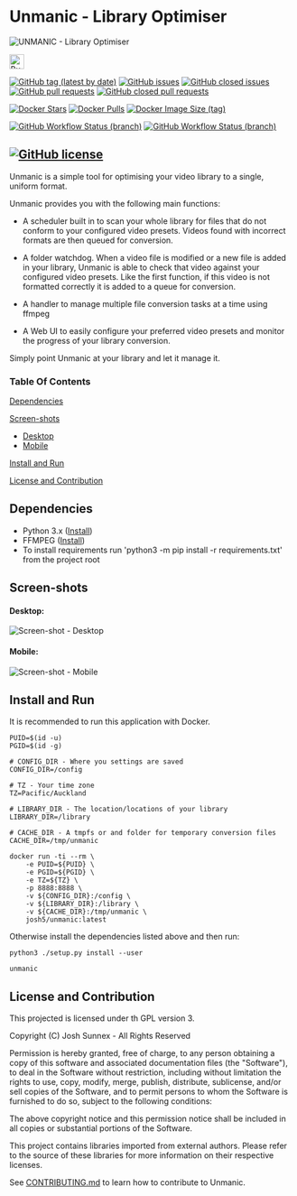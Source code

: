 Unmanic - Library Optimiser  
===========================

![UNMANIC - Library Optimiser](https://github.com/Josh5/unmanic/raw/master/logo.png)

<a href='https://ko-fi.com/I2I21F8E1' target='_blank'><img height='26' style='border:0px;height:26px;' src='https://cdn.ko-fi.com/cdn/kofi1.png?v=2' border='0' alt='Buy Me a Coffee at ko-fi.com' /></a>

[![GitHub tag (latest by date)](https://img.shields.io/github/v/tag/josh5/unmanic?color=009dc7&label=latest%20release&logo=github&logoColor=%23403d3d&style=flat-square)](https://github.com/Josh5/unmanic/releases)
[![GitHub issues](https://img.shields.io/github/issues-raw/josh5/unmanic?color=009dc7&logo=github&logoColor=%23403d3d&style=flat-square)](https://github.com/Josh5/unmanic/issues?q=is%3Aopen+is%3Aissue)
[![GitHub closed issues](https://img.shields.io/github/issues-closed-raw/josh5/unmanic?color=009dc7&logo=github&logoColor=%23403d3d&style=flat-square)](https://github.com/Josh5/unmanic/issues?q=is%3Aissue+is%3Aclosed)
[![GitHub pull requests](https://img.shields.io/github/issues-pr-raw/josh5/unmanic?color=009dc7&logo=github&logoColor=%23403d3d&style=flat-square)](https://github.com/Josh5/unmanic/pulls?q=is%3Aopen+is%3Apr)
[![GitHub closed pull requests](https://img.shields.io/github/issues-pr-closed-raw/josh5/unmanic?color=009dc7&logo=github&logoColor=%23403d3d&style=flat-square)](https://github.com/Josh5/unmanic/pulls?q=is%3Apr+is%3Aclosed)

[![Docker Stars](https://img.shields.io/docker/stars/josh5/unmanic?color=009dc7&logo=docker&logoColor=%23403d3d&style=for-the-badge)](https://hub.docker.com/r/josh5/unmanic)
[![Docker Pulls](https://img.shields.io/docker/pulls/josh5/unmanic?color=009dc7&logo=docker&logoColor=%23403d3d&style=for-the-badge)](https://hub.docker.com/r/josh5/unmanic)
[![Docker Image Size (tag)](https://img.shields.io/docker/image-size/josh5/unmanic/latest?color=009dc7&label=docker%20image%20size&logo=docker&logoColor=%23403d3d&style=for-the-badge)](https://hub.docker.com/r/josh5/unmanic)




[![GitHub Workflow Status (branch)](https://img.shields.io/github/workflow/status/josh5/unmanic/Python%20Lint%20&%20Run%20Unit%20Tests/master?label=Unit%20Tests&logo=github&logoColor=%23403d3d&style=flat-square)](https://github.com/Josh5/unmanic/actions?query=workflow%3A%22Python+Lint+%26+Run+Unit+Tests%22+branch%3Amaster)
[![GitHub Workflow Status (branch)](https://img.shields.io/github/workflow/status/josh5/unmanic/Build%20All%20Packages%20CI/master?label=Package%20Build&logo=github&logoColor=%23403d3d&style=flat-square)](https://github.com/Josh5/unmanic/actions?query=workflow%3A%22Build+All+Packages+CI%22+branch%3Amaster)

[![GitHub license](https://img.shields.io/github/license/josh5/unmanic?color=009dc7&style=flat-square)]()
---

Unmanic is a simple tool for optimising your video library to a single, uniform format. 

Unmanic provides you with the following main functions:

 - A scheduler built in to scan your whole library for files that do not conform to your configured video presets. Videos found with incorrect formats are then queued for conversion.

 - A folder watchdog. When a video file is modified or a new file is added in your library, Unmanic is able to check that video against your configured video presets. Like the first function, if this video is not formatted correctly it is added to a queue for conversion.

 - A handler to manage multiple file conversion tasks at a time using ffmpeg

 - A Web UI to easily configure your preferred video presets and monitor the progress of your library conversion.

Simply point Unmanic at your library and let it manage it.

### Table Of Contents

[Dependencies](#dependencies)

[Screen-shots](#screen-shots)
  * [Desktop](#desktop)
  * [Mobile](#mobile)

[Install and Run](#install-and-run)

[License and Contribution](#license-and-contribution)


## Dependencies

 - Python 3.x ([Install](https://www.python.org/downloads/))
 - FFMPEG ([Install](https://www.ffmpeg.org/))
 - To install requirements run 'python3 -m pip install -r requirements.txt' from the project root

## Screen-shots

#### Desktop:

![Screen-shot - Desktop](docs/images/dashboard-1.png)

#### Mobile:

![Screen-shot - Mobile](docs/images/dashboard-mobile-1.png)


## Install and Run

It is recommended to run this application with Docker. 

```
PUID=$(id -u)
PGID=$(id -g)

# CONFIG_DIR - Where you settings are saved
CONFIG_DIR=/config

# TZ - Your time zone
TZ=Pacific/Auckland

# LIBRARY_DIR - The location/locations of your library
LIBRARY_DIR=/library

# CACHE_DIR - A tmpfs or and folder for temporary conversion files
CACHE_DIR=/tmp/unmanic

docker run -ti --rm \
    -e PUID=${PUID} \
    -e PGID=${PGID} \
    -e TZ=${TZ} \
    -p 8888:8888 \
    -v ${CONFIG_DIR}:/config \
    -v ${LIBRARY_DIR}:/library \
    -v ${CACHE_DIR}:/tmp/unmanic \
    josh5/unmanic:latest
```

Otherwise install the dependencies listed above and then run:

```
python3 ./setup.py install --user

unmanic
```

## License and Contribution

This projected is licensed under th GPL version 3. 

Copyright (C) Josh Sunnex - All Rights Reserved

Permission is hereby granted, free of charge, to any person obtaining a copy
of this software and associated documentation files (the "Software"), to deal
in the Software without restriction, including without limitation the rights
to use, copy, modify, merge, publish, distribute, sublicense, and/or sell
copies of the Software, and to permit persons to whom the Software is
furnished to do so, subject to the following conditions:
 
The above copyright notice and this permission notice shall be included in all
copies or substantial portions of the Software.

This project contains libraries imported from external authors.
Please refer to the source of these libraries for more information on their respective licenses.

See [CONTRIBUTING.md](docs/CONTRIBUTING.md) to learn how to contribute to Unmanic.

